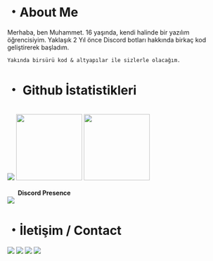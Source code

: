   <h1>・About Me</h1>
Merhaba, ben Muhammet. 16 yaşında, kendi halinde bir yazılım öğrencisiyim. Yaklaşık 2 Yıl önce Discord botları hakkında birkaç kod geliştirerek başladım.

`Yakında birsürü kod & altyapılar ile sizlerle olacağım.`
  <h1>・ Github İstatistikleri</h1>
</p>
  <br>
<img src="https://komarev.com/ghpvc/?username=yourname&color=dc143c"/>
  <img src="https://github-readme-stats.vercel.app/api?username=juresk&show_icons=true&theme=midnight-purple&hide_border=true" width="%100" height="150px">
    <img src="https://github-readme-stats.vercel.app/api/top-langs/?username=juresk&layout=compact&theme=midnight-purple&hide_border=true" width="%100" height="150px">
  <br><br>   
    <summary> &nbsp; &nbsp; &nbsp; <b>Discord Presence</b></summary>
    <img src="https://lanyard-profile-readme.vercel.app/api/793008866815901736?bg=0d1117">
    
  <h1>・İletişim / Contact</h1>
  <a href="https://discord.com/users/793008866815901736" target="_blank"><img src="https://img.shields.io/badge/Discord%20-7289DA.svg?&style=for-the-badge&logo=discord&logoColor=white"></a>
  <a href="https://github.com/juresk" target="_blank"><img src="https://shields.io/badge/GitHub-111111.svg?&style=for-the-badge&logo=github"></a>
  <a href="https://open.spotify.com/user/glrdylymdhqeff16kcz3ggo05" target"blank_"><img src="https://img.shields.io/badge/Spotify%20-1ed760.svg?&style=for-the-badge&logo=spotify&logoColor=white"></a>
  <a href="https://mynickname.com/id1762018" target"blank_"><img src="https://shields.io/badge/MyNickname-111111.svg?&style=for-the-badge"></a>
</div>
